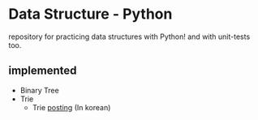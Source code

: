 # Data Structure - Python

repository for practicing data structures with Python! and with unit-tests too.

## implemented
- Binary Tree
- Trie
    - Trie [posting](http://blog.naver.com/1net1/221156999402) (In korean)